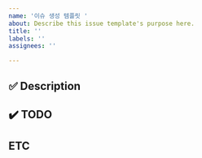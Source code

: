 ```yaml
---
name: '이슈 생성 템플릿 '
about: Describe this issue template's purpose here.
title: ''
labels: ''
assignees: ''

---
```


## ✅ Description

## ✔️ TODO

## ETC
